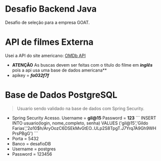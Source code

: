 # Desafio Backend Java
 Desafio de seleção para a empresa GOAT.
 
# API de filmes Externa
 Usei a API do site americano: [OMDb API](http://www.omdbapi.com/)
 - **ATENÇÃO** As buscas devem ser feitas com o titulo do filme em **_inglês_** pois a api usa uma base de dados americana**
 - apikey = **_fa032f7f_**
 
# Base de Dados PostgreSQL
  > Usuario sendo validado na base de dados com Spring Security.
  
 - Spring Security Acesso.
          Username = **gil@15**
          Password = **123**
  ´´´
  INSERT INTO usuario(login, nome_completo, senha) VALUES ('gil@15','Gildo Farias','$2a$10$h/AryOozC6DSEkMvGtEO..ULp2S8TpgT.J7Yrq7A9Gh9WHPrsPBgG')
  ´´´
 - Porta = 5432
 - Banco = desafioDB
 - Username = postgres
 - Password = 123456
